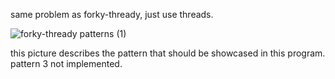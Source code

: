 same problem as forky-thready, just use threads.

![forky-thready patterns (1)](https://github.com/user-attachments/assets/97fa5ab6-47a9-4d7a-9b70-26d85fcf4a42)

this picture describes the pattern that should be showcased in this program. pattern 3 not implemented.
